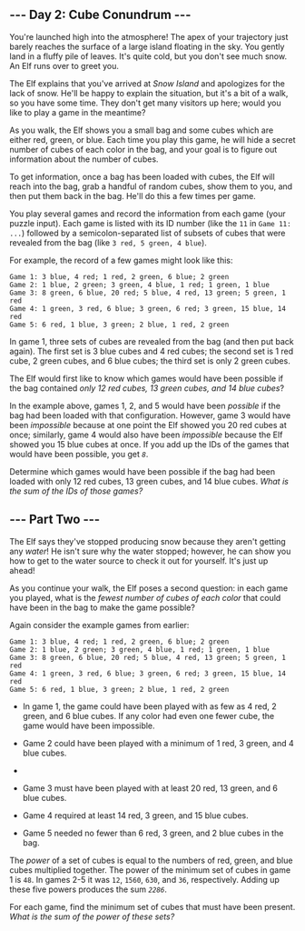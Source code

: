 ## --- Day 2: Cube Conundrum --- ##

You're launched high into the atmosphere! The apex of your trajectory
just barely reaches the surface of a large island floating in the sky.
You gently land in a fluffy pile of leaves. It's quite cold, but you
don't see much snow. An Elf runs over to greet you.

The Elf explains that you've arrived at *Snow Island* and apologizes
for the lack of snow. He'll be happy to explain the situation, but it's
a bit of a walk, so you have some time. They don't get many visitors up
here; would you like to play a game in the meantime?

As you walk, the Elf shows you a small bag and some cubes which are
either red, green, or blue. Each time you play this game, he will hide
a secret number of cubes of each color in the bag, and your goal is to
figure out information about the number of cubes.

To get information, once a bag has been loaded with cubes, the Elf will
reach into the bag, grab a handful of random cubes, show them to you,
and then put them back in the bag. He'll do this a few times per game.

You play several games and record the information from each game (your
puzzle input). Each game is listed with its ID number (like the `11` in
`Game 11: ...`) followed by a semicolon-separated list of subsets of
cubes that were revealed from the bag (like `3 red, 5 green, 4 blue`).

For example, the record of a few games might look like this:

    Game 1: 3 blue, 4 red; 1 red, 2 green, 6 blue; 2 green
    Game 2: 1 blue, 2 green; 3 green, 4 blue, 1 red; 1 green, 1 blue
    Game 3: 8 green, 6 blue, 20 red; 5 blue, 4 red, 13 green; 5 green, 1 red
    Game 4: 1 green, 3 red, 6 blue; 3 green, 6 red; 3 green, 15 blue, 14 red
    Game 5: 6 red, 1 blue, 3 green; 2 blue, 1 red, 2 green

In game 1, three sets of cubes are revealed from the bag (and then put
back again). The first set is 3 blue cubes and 4 red cubes; the second
set is 1 red cube, 2 green cubes, and 6 blue cubes; the third set is
only 2 green cubes.

The Elf would first like to know which games would have been possible
if the bag contained *only 12 red cubes, 13 green cubes, and 14 blue
cubes*?

In the example above, games 1, 2, and 5 would have been *possible* if
the bag had been loaded with that configuration. However, game 3 would
have been *impossible* because at one point the Elf showed you 20 red
cubes at once; similarly, game 4 would also have been *impossible*
because the Elf showed you 15 blue cubes at once. If you add up the IDs
of the games that would have been possible, you get *`8`*.

Determine which games would have been possible if the bag had been
loaded with only 12 red cubes, 13 green cubes, and 14 blue cubes. *What
is the sum of the IDs of those games?*

## --- Part Two --- ##

The Elf says they've stopped producing snow because they aren't getting
any *water*! He isn't sure why the water stopped; however, he can show
you how to get to the water source to check it out for yourself. It's
just up ahead!

As you continue your walk, the Elf poses a second question: in each
game you played, what is the *fewest number of cubes of each color*
that could have been in the bag to make the game possible?

Again consider the example games from earlier:

    Game 1: 3 blue, 4 red; 1 red, 2 green, 6 blue; 2 green
    Game 2: 1 blue, 2 green; 3 green, 4 blue, 1 red; 1 green, 1 blue
    Game 3: 8 green, 6 blue, 20 red; 5 blue, 4 red, 13 green; 5 green, 1 red
    Game 4: 1 green, 3 red, 6 blue; 3 green, 6 red; 3 green, 15 blue, 14 red
    Game 5: 6 red, 1 blue, 3 green; 2 blue, 1 red, 2 green  

  * In game 1, the game could have been played with as few as 4 red, 2
    green, and 6 blue cubes. If any color had even one fewer cube, the
    game would have been impossible.

  * Game 2 could have been played with a minimum of 1 red, 3 green, and
    4 blue cubes.

  * 

  * Game 3 must have been played with at least 20 red, 13 green, and 6
    blue cubes.

  * Game 4 required at least 14 red, 3 green, and 15 blue cubes.

  * Game 5 needed no fewer than 6 red, 3 green, and 2 blue cubes in the
    bag.

The *power* of a set of cubes is equal to the numbers of red, green,
and blue cubes multiplied together. The power of the minimum set of
cubes in game 1 is `48`. In games 2-5 it was `12`, `1560`, `630`, and `36`,
respectively. Adding up these five powers produces the sum *`2286`*.

For each game, find the minimum set of cubes that must have been
present. *What is the sum of the power of these sets?*
